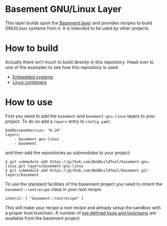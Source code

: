 # Basement GNU/Linux Layer

This layer builds upon the [Basement
layer](https://github.com/BobBuildTool/basement) and provides recipes to build
GNU/Linux systems from it. It is intended to be used by other projects.

# How to build

Actually there isn't much to build directly in this repository. Head over
to one of the examples to see how this repository is used:

 * [Embedded systems](https://github.com/BobBuildTool/bob-example-embedded)
 * [Linux containers](https://github.com/BobBuildTool/bob-example-containers)

# How to use

First you need to add the `basement` and `basement-gnu-linux` layers to your
project. To do so add a `layers` entry to `config.yaml`:

    bobMinimumVersion: "0.20"
    layers:
        - basement-gnu-linux
        - basement

and then add the repositories as submodules to your project:

    $ git submodule add https://github.com/BobBuildTool/basement-gnu-linux.git layers/basement-gnu-linux
    $ git submodule add https://github.com/BobBuildTool/basement.git layers/basement

To use the standard facilities of the basement project you need to inherit the
`basement::rootrecipe` class in your root recipe:

    inherit: [ "basement::rootrecipe" ]

This will make your recipe a root recipe and already setup the sandbox with a
proper host toolchain. A number of [pre defined tools and
toolchains](https://github.com/BobBuildTool/basement#provided-tools-and-toolchains)
are available from the basement project.
